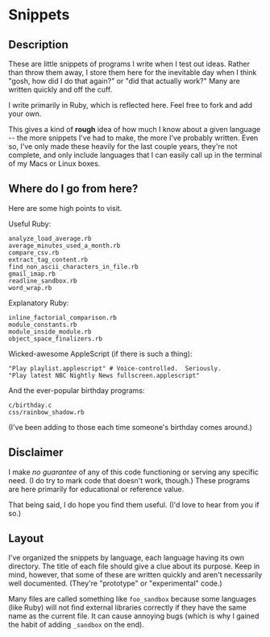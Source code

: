 Snippets
========

Description
-----------

These are little snippets of programs I write when I test out ideas.  Rather than throw them away, I store them here for the inevitable day when I think "gosh, how did I do that again?" or "did that actually work?"  Many are written quickly and off the cuff.

I write primarily in Ruby, which is reflected here.  Feel free to fork and add your own.

This gives a kind of **rough** idea of how much I know about a given language -- the more snippets I've had to make, the more I've probably written.  Even so, I've only made these heavily for the last couple years, they're not complete, and only include languages that I can easily call up in the terminal of my Macs or Linux boxes.

Where do I go from here?
------------------------

Here are some high points to visit.

Useful Ruby:

    analyze_load_average.rb
    average_minutes_used_a_month.rb
    compare_csv.rb
    extract_tag_content.rb
    find_non_ascii_characters_in_file.rb
    gmail_imap.rb
    readline_sandbox.rb
    word_wrap.rb

Explanatory Ruby:

    inline_factorial_comparison.rb
    module_constants.rb
    module_inside_module.rb
    object_space_finalizers.rb

Wicked-awesome AppleScript (if there is such a thing):

    "Play playlist.applescript" # Voice-controlled.  Seriously.
    "Play latest NBC Nightly News fullscreen.applescript"

And the ever-popular birthday programs:

    c/birthday.c
    css/rainbow_shadow.rb 

(I've been adding to those each time someone's birthday comes around.)

Disclaimer
----------

I make *no guarantee* of any of this code functioning or serving any specific need.  (I do try to mark code that doesn't work, though.)  These programs are here primarily for educational or reference value.

That being said, I do hope you find them useful.  (I'd love to hear from you if so.)

Layout
------

I've organized the snippets by language, each language having its own directory.  The title of each file should give a clue about its purpose.  Keep in mind, however, that some of these are written quickly and aren't necessarily well documented.  (They're "prototype" or "experimental" code.)

Many files are called something like `foo_sandbox` because some languages (like Ruby) will not find external libraries correctly if they have the same name as the current file.  It can cause annoying bugs (which is why I gained the habit of adding `_sandbox` on the end).

